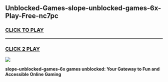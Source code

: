 
## Unblocked-Games-slope-unblocked-games-6x-Play-Free-nc7pc
<h3>
<a href="https://premium76.site?title=slope-unblocked-games-6x&ref=10A">CLICK TO PLAY</a></h3>
<hr>

<h3>
<a href="https://premium76.site?title=slope-unblocked-games-6x&ref=10A">CLICK 2 PLAY</a>
  
</h3>

<a href="https://premium76.site?title=slope-unblocked-games-6x&ref=10A"><img src="https://clearcache.store/games.png"></a>


**slope-unblocked-games-6x games unblocked: Your Gateway to Fun and Accessible Online Gaming**
